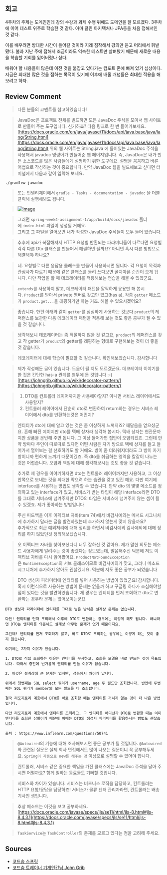  ## 회고

4주차의 주제는 도메인인데 강의 수강과 과제 수행 뒤에도 도메인을 잘 모르겠다. 3주차에 이어 테스트 위주로 학습한 것 같다. 아마 클린 아키텍처나 JPA등을 처음 접해서인 것 같다.

이를 배우려면 방대한 시간이 들어갈 것이라 지레 짐작해서 강의만 듣고 머리에서 휘발됐다. 불과 지난 주에 접해서 조금이라도 익숙한 테스트만 살펴봤기 때문에 새로운 내용을 학습할 기회를 잃어버렸나 싶다. 

배워야 할 내용들이 많은데 이전 것을 붙잡고 있다가는 컴포트 존에 빠져 있기 십상이다. 지금은 최대한 많은 것을 접하는 목적이 있기에 이후에 배울 개념들은 최대한 적용을 해보려고 하자.
 
## Review Comment

> 다른 분들의 코멘트를 참고하였습니다!

> JavaDoc은 프로젝트 전체를 빌드하면 모든 JavaDoc 주석을 모아서 웹 사이트로 만들어 주는 도구입니다. 신기하죠? 다음 링크로 한 번 들어가보세요.
> [https://docs.oracle.com/en/java/javase/11/docs/api/java.base/java/lang/String.html](https://docs.oracle.com/en/java/javase/11/docs/api/java.base/java/lang/String.html)
> 위의 웹 사이트는 String.java 에 들어있는 JavaDoc 주석을 사용해서 javadoc 명령어가 만들어준 웹 페이지입니다. 즉, JavaDoc은 내가 만든 소스코드를 많은 사람들에게 설명하기 위한 도구에요. 설명을 꼼꼼하고 바른 어법으로 작성하는 것이 중요합니다.
> 만약 JavaDoc 웹을 빌드해보고 싶다면 터미널에서 다음과 같이 입력해 보세요.

```
./gradlew javadoc
```

> 또는 인텔리제이에서 `gradle - Tasks - documentation - javadoc` 을 더블 클릭해 실행해봐도 됩니다.

> [![image](https://user-images.githubusercontent.com/1855714/108363456-4669b580-7238-11eb-9c02-6432973af76f.png)](https://user-images.githubusercontent.com/1855714/108363456-4669b580-7238-11eb-9c02-6432973af76f.png)

> 그러면 `spring-week4-assignment-1/app/build/docs/javadoc` 폴더에 `index.html` 파일이 생성될 거에요.  
> 그리고 그 파일을 열어보면 내가 작성한 JavaDoc 주석들이 모두 들어 있습니다.

>   추후에 api가 복잡해져서 HTTP 요청별 반환되는 파라미터들이 다르다면 요청별 각각 다른 Dto 클래스를 만들어서 해결하면 될까요? 아니면 혹시 다른 방법으로 해결해야 하나요?

> 네. 요청별로 다른 응답용 클래스를 만들어 사용하시면 됩니다. 각 요청이 목적과 관심사가 다르기 때문에 같은 클래스를 돌려 쓰다보면 골치아픈 순간이 오게 됩니다. 다만 작업을 할 때 데코레이터를 적용해보는 연습을 해볼 수 있겠군요.

> `extends`를 사용하지 말고, 데코레이터 패턴을 얄팍하게 응용만 해 봅시다. `Product`를 받아서 private 멤버로 갖고만 있고(has a), 각종 `getter` 메소드가 `product.get...`을 래핑하기만 하는 거죠. 해볼 수 있으시겠어요?

> 좋습니다. 한편 아래와 같이 `getter`를 심심하게 사용하는 것보다 `product`의 레퍼런스를 보관한 다음 데코레이터 패턴을 적용해 보는 것도 좋은 공부가 될 수 있을 것 같습니다.

> 생각해보니 데코레이터는 좀 적절하지 않을 것 같고요, `product`의 레퍼런스를 갖고 각 getter가 `product`의 getter를 래핑하는 형태로 구현해보는 것이 더 좋을 것 같습니다.

>데코레이터에 대해 학습이 필요할 것 같습니다. 확인해보겠습니다. 감사합니다

> 제가 작성해둔 글이 있습니다. 도움이 될 지도 모르겠군요. 데코레이터 이야기를 한 것은 간단한 has-a 관계를 염두에 둔 것입니다 :-)  
> [https://johngrib.github.io/wiki/decorator-pattern/](https://johngrib.github.io/wiki/decorator-pattern/)


> 
> 1.  DTO를 컨트롤러 레이어까지만 사용해야할지? 아니면 서비스 레이어에서도 사용할지?
> 2.  컨트롤러 레이어에서 단순히 dto로 변환하여 return하는 경우는 서비스 레이어에서 dto를 반환하는것은 어떤지?

> 엔티티가 dto에 대해 알고 있는 것은 좀 이상하게 느껴지죠? 깨달음을 얻으셨군요. 흔해 빠진 예이지만 dto를 택배 상자라 생각해 봅시다. 택배 상자는 현관문까지만 상품을 운반해 주면 됩니다. 그 이상 들어가면 집안이 오염되겠죠. 그런데 만약 방마다 주인이 따로따로 있다면 어떤 사람은 자기 방으로 택배 상자를 들고 들어가서 열어보는 걸 선호하기도 할 거에요. 방이 좀 더러워지더라도 그 방이 자기방이니까 편하게 느끼기 때문이겠죠. 즉 dto를 취급하는 영역을 칼같이 나누는 것은 어렵습니다. 오염과 책임에 대해 생각해보시는 것도 좋을 것 같습니다.

> 추가로 제 경우를 이야기하자면 dto는 컨트롤러 레이어까지만 사용하고, 그 이상 안쪽으로 보내는 것을 최대한 막으려 하는 습관을 갖고 있긴 해요. 다만 여기에 interface를 사용하는 방법도 생각할 수 있습니다. 만약 dto 의 몇몇 메소드를 정의하고 있는 interface가 있고, 서비스가 받는 타입이 해당 interface라면 DTO를 그대로 서비스에 넘겨주지만 DTO의 타입은 서비스에 넘겨주지 않는 셈이 될 수 있겠죠. 제가 좋아하는 방법입니다

> 주신 피드백을 이후 이펙티브 자바(item 74)에서 비검사예외는 메서드 시그니처에 추가하지 말라는 글을 발견하였는데 추가하지 않는게 맞지 않을까요?  
> 추가적으로 최근 예외처리에 대해 정리를 하면서 비검사예외 검사예외에 대해 정리를 하지 않았던것 정리해보겠습니다.

> 오 이펙티브 자바를 찾아보셨다니 너무 잘하신 것 같아요. 제가 말한 의도는 메소드 사용자에게 알려주는 것이 좋겠다는 정도였는데, 말씀해주신 덕분에 저도 이펙티브 자바를 다시 읽어봤어요. `ProductNotFoundException`은 `RuntimeException`의 서브 클래스이므로 비검사예외가 맞고, 그러니 메소드 시그니처에 추가하지 않아도 괜찮겠네요. 덕분에 저도 좋은 공부가 되었습니다

> DTO 생성자 파라미터에 엔티티를 넣어 사용하는 방법이 있었군요! 감사합니다.  
> 혹시 이런식으로 사용하는 방법이 문제는 없을까 하고 구글링 하다가 조심해야할 점이 있다는 것을 발견하였습니다. 제 경우는 엔티티를 먼저 조회하고 dto로 변환하는 경우라 문제는 없어보이는군요

```
DTO 생성자 파라미터에 엔티티를 그대로 넣은 방식은 설계상 문제는 없습니다.

다만! 엔티티를 먼저 조회해서 이후에 DTO로 변환하는 경우에는 이렇게 해도 됩니다. 왜냐하면 DTO는 엔티티를 의존해도 설계상 아무런 문제가 없기 때문이지요.

그런데! 엔티티를 먼저 조회하지 않고, 바로 DTO로 조회하는 경우에는 이렇게 하는 것이 좋지 않습니다.

여기에는 2가지 이유가 있습니다.

1. DTO로 직접 조회하는 이유는 엔티티를 무시하고, 조회용 모델을 바로 만드는 것이 목표입니다. 따라서 중간에 번거롭게 엔티티를 만들 이유가 없습니다.

2. 이것은 설계상에 큰 문제는 없지만, 성능에서 차이가 납니다.

위에서 첫번째는 SQL select 쿼리가 username, age 두 필드만 조회합니다. 반면에 두번째는 SQL 쿼리가 member의 모든 필드를 다 조회합니다.

결국 리포지토리 계층에서 DTO를 바로 조회할 때는 엔티티를 거치지 않는 것이 더 나은 방법입니다.

다만 리포지토리 계층에서 엔티티를 조회하고, 그 엔티티를 어디선가 DTO로 변환할 때는 이미 엔티티를 조회한 상황이기 때문에 이때는 DTO의 생성자 파라미터를 활용하시는 방법도 괜찮습니다.

출처 : https://www.inflearn.com/questions/50741
```

> `@Autowired`의 기능에 대해 조사해보시면 좋은 공부가 될 것입니다. `@Autowired`와 관련된 질문은 실제 회사 면접에서도 많이 나오는 질문이니 꼭 공부해두세요. `Spring이 자동으로 new를 해주는 것` 이상으로 설명할 수 있어야 합니다.


> 컨트롤러, 서비스 같은 중요한 책임을 가진 클래스에는 JavaDoc 주석을 달아 주시면 어떨까요? 함께 일하는 동료들도 기뻐할 것입니다.

> 서비스와 차이가 있습니다. 서비스는 비즈니스 로직을 담당하고, 컨트롤러는 HTTP 요청/응답을 담당하죠! 서비스가 물류 센터 관리자라면, 컨트롤러는 배송 기사인 셈입니다.


> 추상 메소드는 이것을 보고 공부하세요.
> [https://docs.oracle.com/javase/specs/jls/se11/html/jls-8.html#jls-8.4.3.1](https://docs.oracle.com/javase/specs/jls/se11/html/jls-8.html#jls-8.4.3.1)

> `TaskService`는 `TaskController`의 존재를 모르고 있다는 점을 고려해 주세요.


## Sources  
  
- [코드숨 스프링](https://www.codesoom.com/courses/spring)  
- [코드숨 트레이너 기계인간님 John Grib](https://johngrib.github.io/)  
